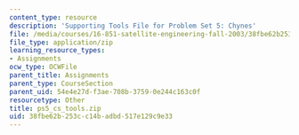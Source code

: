 ```yaml
---
content_type: resource
description: 'Supporting Tools File for Problem Set 5: Chynes'
file: /media/courses/16-851-satellite-engineering-fall-2003/38fbe62b253cc14badbd517e129c9e33_ps5_cs_tools.zip
file_type: application/zip
learning_resource_types:
- Assignments
ocw_type: OCWFile
parent_title: Assignments
parent_type: CourseSection
parent_uid: 54e4e27d-f3ae-708b-3759-0e244c163c0f
resourcetype: Other
title: ps5_cs_tools.zip
uid: 38fbe62b-253c-c14b-adbd-517e129c9e33
---
```

